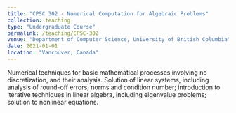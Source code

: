 ```yaml
---
title: "CPSC 302 - Numerical Computation for Algebraic Problems"
collection: teaching
type: "Undergraduate Course"
permalink: /teaching/CPSC-302
venue: "Department of Computer Science, University of British Columbia"
date: 2021-01-01
location: "Vancouver, Canada"
---
```


Numerical techniques for basic mathematical processes involving no discretization, and their analysis. Solution of linear systems, including analysis of round-off errors; norms and condition number; introduction to iterative techniques in linear algebra, including eigenvalue problems; solution to nonlinear equations.